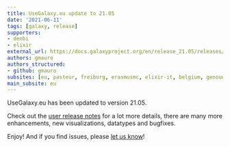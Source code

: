 ```yaml
---
title: UseGalaxy.eu update to 21.05
date: '2021-06-11'
tags: [galaxy, release]
supporters:
- denbi
- elixir
external_url: https://docs.galaxyproject.org/en/release_21.05/releases/21.05_announce_user.html
authors: gmauro
authors_structured:
- github: gmauro
subsites: [eu, pasteur, freiburg, erasmusmc, elixir-it, belgium, genouest]
main_subsite: eu
---
```


UseGalaxy.eu has been updated to version 21.05. 

Check out the [user release notes](https://docs.galaxyproject.org/en/release_21.05/releases/21.05_announce_user.html) for a lot more details, there are many more
enhancements, new visualizations, datatypes and bugfixes.

Enjoy! And if you find issues, please [let us know](mailto:contact@usegalaxy.eu)!

